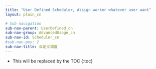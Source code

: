 ```yaml
---
title: "User Defined Scheduler, Assign worker whatever user want"
layout: plain_cn

# Sub navigation
sub-nav-parent: UserDefined_cn
sub-nav-group: AdvancedUsage_cn
sub-nav-id: Scheduler_cn
#sub-nav-pos: 2
sub-nav-title: 自定义调度
---
```


* This will be replaced by the TOC
{:toc}

